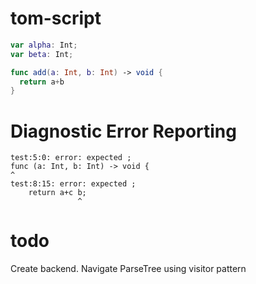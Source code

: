 # tom-script

```Swift
var alpha: Int;
var beta: Int;

func add(a: Int, b: Int) -> void {
  return a+b
}
```

# Diagnostic Error Reporting
```
test:5:0: error: expected ;
func (a: Int, b: Int) -> void {
^
test:8:15: error: expected ;
    return a+c b;
               ^
```

# todo
Create backend. Navigate ParseTree using visitor pattern
